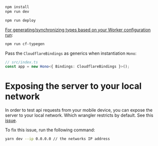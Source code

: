 ```txt
npm install
npm run dev
```

```txt
npm run deploy
```

[For generating/synchronizing types based on your Worker configuration run](https://developers.cloudflare.com/workers/wrangler/commands/#types):

```txt
npm run cf-typegen
```

Pass the `CloudflareBindings` as generics when instantiation `Hono`:

```ts
// src/index.ts
const app = new Hono<{ Bindings: CloudflareBindings }>();
```

# Exposing the server to your local network

In order to test api requests from your mobile device, you can expose the server to your local network. Which wrangler restricts by default. See this [issue](https://github.com/cloudflare/workers-sdk/issues/4239#issuecomment-1832332829).

To fix this issue, run the following command:

```bash
yarn dev --ip 0.0.0.0 // the networks IP address
```
